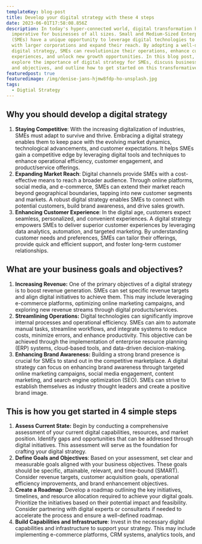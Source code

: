 ```yaml
---
templateKey: blog-post
title: Develop your digital strategy with these 4 steps
date: 2023-06-01T17:58:08.856Z
description: In today's hyper-connected world, digital transformation has become
  imperative for businesses of all sizes. Small and Medium-Sized Enterprises
  (SMEs) have a unique opportunity to leverage digital technologies to compete
  with larger corporations and expand their reach. By adopting a well-defined
  digital strategy, SMEs can revolutionize their operations, enhance customer
  experiences, and unlock new growth opportunities. In this blog post, we will
  explore the importance of digital strategy for SMEs, discuss business goals
  and objectives, and outline how to get started on this transformative journey.
featuredpost: true
featuredimage: /img/denise-jans-hjmw8fdp-ho-unsplash.jpg
tags:
  - Digtial Strategy
---
```

<!--StartFragment-->

## Why you should develop a digital strategy

1. **Staying Competitive**: With the increasing digitalization of industries, SMEs must adapt to survive and thrive. Embracing a digital strategy enables them to keep pace with the evolving market dynamics, technological advancements, and customer expectations. It helps SMEs gain a competitive edge by leveraging digital tools and techniques to enhance operational efficiency, customer engagement, and product/service offerings.
2. **Expanding Market Reach**: Digital channels provide SMEs with a cost-effective means to reach a broader audience. Through online platforms, social media, and e-commerce, SMEs can extend their market reach beyond geographical boundaries, tapping into new customer segments and markets. A robust digital strategy enables SMEs to connect with potential customers, build brand awareness, and drive sales growth.
3. **Enhancing Customer Experience**: In the digital age, customers expect seamless, personalized, and convenient experiences. A digital strategy empowers SMEs to deliver superior customer experiences by leveraging data analytics, automation, and targeted marketing. By understanding customer needs and preferences, SMEs can tailor their offerings, provide quick and efficient support, and foster long-term customer relationships.

## W﻿hat are your business goals and objectives?

1. **Increasing Revenue:** One of the primary objectives of a digital strategy is to boost revenue generation. SMEs can set specific revenue targets and align digital initiatives to achieve them. This may include leveraging e-commerce platforms, optimizing online marketing campaigns, and exploring new revenue streams through digital products/services.
2. **Streamlining Operations:** Digital technologies can significantly improve internal processes and operational efficiency. SMEs can aim to automate manual tasks, streamline workflows, and integrate systems to reduce costs, minimize errors, and enhance productivity. This objective can be achieved through the implementation of enterprise resource planning (ERP) systems, cloud-based tools, and data-driven decision-making.
3. **Enhancing Brand Awareness:** Building a strong brand presence is crucial for SMEs to stand out in the competitive marketplace. A digital strategy can focus on enhancing brand awareness through targeted online marketing campaigns, social media engagement, content marketing, and search engine optimization (SEO). SMEs can strive to establish themselves as industry thought leaders and create a positive brand image.

## This is how you get started in 4 simple steps

1. **Assess Current State:** Begin by conducting a comprehensive assessment of your current digital capabilities, resources, and market position. Identify gaps and opportunities that can be addressed through digital initiatives. This assessment will serve as the foundation for crafting your digital strategy.
2. **Define Goals and Objectives**: Based on your assessment, set clear and measurable goals aligned with your business objectives. These goals should be specific, attainable, relevant, and time-bound (SMART). Consider revenue targets, customer acquisition goals, operational efficiency improvements, and brand enhancement objectives.
3. **Create a Roadmap**: Develop a roadmap outlining the key initiatives, timelines, and resource allocation required to achieve your digital goals. Prioritize the initiatives based on their potential impact and feasibility. Consider partnering with digital experts or consultants if needed to accelerate the process and ensure a well-defined roadmap.
4. **Build Capabilities and Infrastructure**: Invest in the necessary digital capabilities and infrastructure to support your strategy. This may include implementing e-commerce platforms, CRM systems, analytics tools, and

<!--EndFragment-->